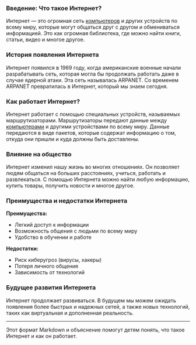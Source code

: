 ### Введение: Что такое Интернет?

Интернет — это огромная сеть [компьютеров](comp.md#компьютер) и других устройств по всему миру, которые могут общаться друг с другом и обмениваться информацией. Это как огромная библиотека, где можно найти книги, статьи, видео и многое другое.

### История появления Интернета

Интернет появился в 1969 году, когда американские военные начали разрабатывать сеть, которая могла бы продолжать работать даже в случае ядерной атаки. Эта сеть называлась ARPANET. Со временем ARPANET превратилась в Интернет, который мы знаем сегодня.

### Как работает Интернет?

Интернет работает с помощью специальных устройств, называемых маршрутизаторами. Маршрутизаторы передают данные между [компьютерами](comp.md#компьютер) и другими устройствами по всему миру. Данные передаются в виде пакетов, которые содержат информацию о том, откуда они пришли и куда должны быть доставлены.

### Влияние на общество

Интернет изменил нашу жизнь во многих отношениях. Он позволяет людям общаться на больших расстояниях, учиться, работать и развлекаться. С помощью Интернета можно найти любую информацию, купить товары, получить новости и многое другое.

### Преимущества и недостатки Интернета

**Преимущества:**
- Легкий доступ к информации
- Возможность общения с людьми по всему миру
- Удобство в обучении и работе

**Недостатки:**
- Риск киберугроз (вирусы, хакеры)
- Потеря личного общения
- Зависимость от технологий

### Будущее развития Интернета

Интернет продолжает развиваться. В будущем мы можем ожидать появления более быстрых и надежных сетей, а также новых технологий, таких как виртуальная и дополненная реальность.

---

Этот формат Markdown и объяснение помогут детям понять, что такое Интернет и как он работает.